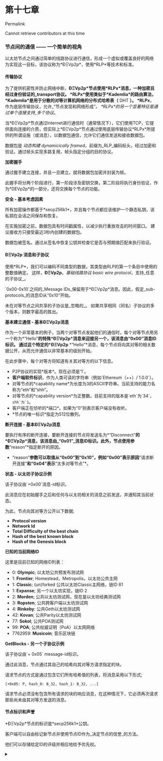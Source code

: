 # 第十七章

Permalink

Cannot retrieve contributors at this time

### 节点间的通信 —— 一个简单的视角 <a href="#user-content-communications_between_nodes" id="user-content-communications_between_nodes"></a>

以太坊节点之间通过简单的线路协议进行通信，形成一个虚拟或覆盖良好的网络 为实现这一目标，该协议称为\*ÐΞVp2p\*，使用\*RLP\*等技术和标准。

#### 传输协议 <a href="#user-content-transport_protocol" id="user-content-transport_protocol"></a>

为了提供机密性并防止网络中断，**ÐΞVp2p\*节点使用\*RLPx\*消息，一种加密且经过身份验证的\_transport协议。 \*RLPx\*使用类似于\*Kademlia\*的路由算法，\*Kademlia\*是用于分散的对等计算机网络的分布式哈希表（** DHT **）。 \*RLPx**，作为底层传输协议，允许\_“节点发现和网络形成”_。 \*RLPx\*的另一个显著特征是通过单个连接支持\_多个协议_。

当\*ÐΞVp2p\*节点通过Internet进行通信时（通常情况下），它们使用TCP，它提供面向连接的介质，但实际上\*ÐΞVp2p\*节点通过使用底层传输协议\*RLPx\*所提供的所谓设施（或消息），以数据包通信，允许它们通信发送和接收数据包。

数据包是 _动态构建_ _dynamicically framed_，前缀为\_RLP\_编码标头，经过加密和验证。通过帧头实现多路复用，帧头指定分组的目的协议。

**加密握手**

通过握手建立连接，并且一旦建立，就将数据包加密并封装为帧。

此握手将分两个阶段进行，第一阶段涉及密钥交换，第二阶段将执行身份验证，作为\*DEVp2p\*的一部分，还将交换每个节点的功能。

**安全 - 基本考虑因素**

所有加密操作都基于\*secp256k1\*，并且每个节点都应该维护一个静态私钥，该私钥在会话之间保存和恢复。

在实施加密之前，数据包具有时间戳属性，以减少执行重放攻击的时间窗口。 建议接收方只接受最近3秒内创建的数据包。

数据包被签名。通过从签名中恢复公钥并检查它是否与预期值匹配来执行验证。

#### ÐΞVp2p 消息和子协议 <a href="#user-content-devp2p_messages_subprotocols" id="user-content-devp2p_messages_subprotocols"></a>

使用\*RLP\*，我们可以编码不同类型的数据，其类型由RLP的第一个条目中使用的整数值确定。 这样，**ÐΞVp2p**，_基础线路协议_ _basic wire protocol_，支持\_任意的子协议\_。

\`0x00-0x10\`之间的\_Message IDs\_保留用于\*ÐΞVp2p\*消息。因此，假定\_sub-protocols\_的消息ID从“0x10”开始。

未在对等节点之间共享的子协议是\_忽略的\_。 如果共享相同（同名）子协议的多个版本，则数字最高的胜出。

**基本建立通信 - 基本ÐΞVp2p消息**

作为一个非常基本的例子，当两个对等节点发起他们的通信时，每个对等节点用另一个称为\*“Hello”**的特殊\*ÐΞVp2p\*消息来迎接另一个，该消息由“0x00”消息ID标识。 通过这个特定的\*ÐΞVp2p** \*“Hello”\*消息，每个节点将向其对等的相关数据公开，从而允许通信以非常基本的级别开始。

在此步骤中，每个对等方将知道有关其对等方的以下信息。

* P2P协议的实现\*版本\*。现在必须是'1\`。
* **客户端软件标识**，作为人类可读的字符串（例如\`Ethereum（++）/ 1.0.0\`）。
* 对等节点的\*capability name\*为长度为3的ASCII字符串。当前支持的能力名称为“eth”和“shh”。
* 对等节点的\*capability version\*为正整数。目前支持的版本是\`eth\`为\`34\`，``shh`为`1``。
* 客户端正在侦听的\*端口\*。如果为“0”则表示客户端没有收听。
* \*节点的唯一标识\*指定为512位散列。

**断开连接 - 基本ÐΞVp2p消息**

要执行有序的断开连接，要断开连接的节点将发送名为\*“Disconnect”**的\*ÐΞVp2p\*消息，该消息由\_“0x01”\_消息ID标识。此外，节点使用参数**“reason”\*指定断开的原因。

* “reason”**参数可以取值从“0x00”到“0x10”，例如“0x00”表示原因**“请求断开连接”**和“0x04”表示**“太多对等节点”\*。

**状态 - 以太坊子协议示例**

该子协议由\`+0x00\`消息-id标识。

此消息应在初始握手之后和任何与以太坊相关的消息之前发送，并通知其当前状态。

为此，节点向其对等方公开以下数据;

* **Protocol version**
* **Network Id**
* **Total Difficulty of the best chain**
* **Hash of the best known block**
* **Hash of the Genesis block**

**已知的当前网络ID**

这里是目前已知的网络ID列表：

* 0: **Olympic**; 以太坊公共预发布测试网
* 1: **Frontier**; Homestead，Metropolis，以太坊公共主网
* 1: **Classic**; (un)forked 公共以太坊Classic主网络，链ID 61
* 1: **Expanse**; 另一个以太坊实现，链ID 2
* 2: **Morden**; 公共以太坊测试网，现在是以太坊经典测试网
* 3: **Ropsten**; 公共跨客户端以太坊测试网
* 4: **Rinkeby**: 公共Geth以太坊测试网
* 42: **Kovan**; 公共Parity以太坊测试网
* 77: **Sokol**; 公共POA测试网
* 99: **POA**; 公共权威证明（PoA）以太网网络
* 7762959: **Musicoin**; 音乐区块链

**GetBlocks - 另一个子协议示例**

该子协议由\`+ 0x05\` message-id标识。

通过此消息，节点通过其自己的哈希向其对等方请求指定的块。

请求节点的方式是通过包含它们所有哈希值的列表，将消息采用以下形式;

```
[+0x05: P, hash_0: B_32, hash_1: B_32, ...]
```

请求节点必须没有包含所有请求的块的响应消息，在这种情况下，它必须再次请求那些尚未由其对等方发送的消息。

#### 节点标识和声誉 <a href="#usercontent-jie-dian-biao-shi-he-sheng-yu" id="usercontent-jie-dian-biao-shi-he-sheng-yu"></a>

\*ÐΞVp2p\*节点的标识是\*secp256k1\*公钥。

客户端可以自由标记新节点并使用节点ID作为\_决定节点的信誉\_的方法。

他们可以存储给定ID的评级并相应地给予优先权。



<details>

<summary></summary>



</details>
